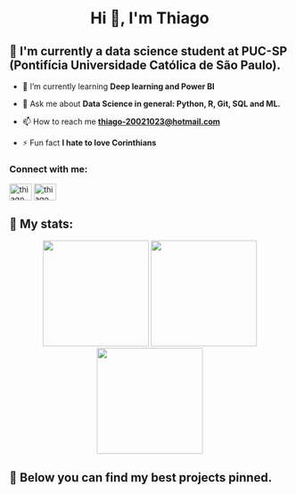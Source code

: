 <h1 align="center">Hi 👋, I'm Thiago</h1>
<h2 align="left">
    🔭 I'm currently a data science student at PUC-SP (Pontifícia Universidade Católica de São Paulo).
</h2>

- 🌱 I’m currently learning **Deep learning and Power BI**

- 💬 Ask me about **Data Science in general: Python, R, Git, SQL and ML.**

- 📫 How to reach me **thiago-20021023@hotmail.com**

- ⚡ Fun fact **I hate to love Corinthians**

<h3 align="left">Connect with me:</h3>
<p align="left">
<a href="https://linkedin.com/in/thiago carvalho" target="blank"><img align="center" src="https://raw.githubusercontent.com/rahuldkjain/github-profile-readme-generator/master/src/images/icons/Social/linked-in-alt.svg" alt="thiago carvalho" height="30" width="40" /></a>
<a href="https://instagram.com/thiago_carvalho02_" target="blank"><img align="center" src="https://raw.githubusercontent.com/rahuldkjain/github-profile-readme-generator/master/src/images/icons/Social/instagram.svg" alt="thiago_carvalho02_" height="30" width="40" /></a>
</p>


<h2 align="left">
    👯 My stats:
</h2>
<div align="center">
    <img height="190em" src="https://github-readme-stats.vercel.app/api?username=Thiag0car&show_icons=true&theme=tokyonight&include_all_commits=true&count_private=true"/>
    <img height="190em" src="https://github-readme-stats.vercel.app/api/top-langs/?username=Thiag0car&layout=compact&langs_count=7&theme=dracula"/>
    <img height="190em" src="https://github-readme-streak-stats.herokuapp.com/?user=Thiag0car&theme=tokyonight"/>
</div>
<h2 align="left">
    🌱 Below you can find my best projects pinned.
</h2>
